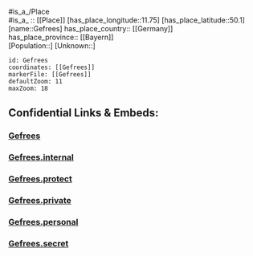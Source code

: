 ﻿---
location: [50.1,11.75] 
mapzoom: [7,12] 
mapmarker: city 
type: City
tags:
- geo/City


SpocWebEntityId: 30384
isDeleted: false
confidential: public

---
#is_a_/Place  
#is_a_ :: [[Place]] 
[has_place_longitude::11.75] 
[has_place_latitude::50.1] 
[name::Gefrees] 
has_place_country:: [[Germany]]  
has_place_province:: [[Bayern]]  
[Population::] 
[Unknown::] 


```leaflet
id: Gefrees
coordinates: [[Gefrees]] 
markerFile: [[Gefrees]] 
defaultZoom: 11 
maxZoom: 18
```


## Confidential Links & Embeds: 

### [Gefrees](/_public/Earth/Continent/Europe/Europe~Central/Germany/Germany~West/Bayern/counties~Bayern/Bayreuth/cities~Bayreuth/Gefrees.md) 

### [Gefrees.internal](/_internal/Earth/Continent/Europe/Europe~Central/Germany/Germany~West/Bayern/counties~Bayern/Bayreuth/cities~Bayreuth/Gefrees.internal.md) 

### [Gefrees.protect](/_protect/Earth/Continent/Europe/Europe~Central/Germany/Germany~West/Bayern/counties~Bayern/Bayreuth/cities~Bayreuth/Gefrees.protect.md) 

### [Gefrees.private](/_private/Earth/Continent/Europe/Europe~Central/Germany/Germany~West/Bayern/counties~Bayern/Bayreuth/cities~Bayreuth/Gefrees.private.md) 

### [Gefrees.personal](/_personal/Earth/Continent/Europe/Europe~Central/Germany/Germany~West/Bayern/counties~Bayern/Bayreuth/cities~Bayreuth/Gefrees.personal.md) 

### [Gefrees.secret](/_secret/Earth/Continent/Europe/Europe~Central/Germany/Germany~West/Bayern/counties~Bayern/Bayreuth/cities~Bayreuth/Gefrees.secret.md) 
